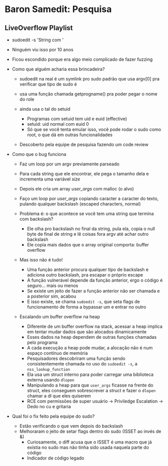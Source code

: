 # Baron Samedit: Pesquisa

## LiveOverflow Playlist

- sudoedit -s 'String com \'
- Ninguém viu isso por 10 anos
- Ficou escondido porque era algo meio complicado de fazer fuzzing

- Como que alguém acharia essa brincadeira?
  - sudoedit na real é um symlink pro sudo padrão que usa argv[0] pra verificar que tipo de sudo é
  - usa uma função chamada getprogname() pra poder pegar o nome do role 
  - ainda usa o tal do setuid
    - Programas com setuid tem uid e euid (effective)
    - setuid: uid normal com euid 0
    - Só que se você tenta emular isso, você pode rodar o sudo como root, o que dá em outras funcionalidades

  - Descoberto pela equipe de pesquisa fazendo um code review

- Como que o bug funciona
  - Faz um loop por um argv previamente parseado
  - Para cada string que ele encontrar, ele pega o tamanho dela e incrementa uma variável _size_
  - Depois ele cria um array _user_args_ com malloc (o alvo)
  - Faço um loop por _user_args_ copiando caracter a caracter do texto, pulando qualquer backslash (escaped characters, normal)

  - Problema é: o que acontece se você tem uma string que termina com backslash?
    - Ele olha pro backslash no final da string, pula ela, copia o null byte de final de string e lê coisas fora argv até achar outro backslash
    - Ele copia mais dados que o array original comporta: buffer overflow

  - Mas isso não é tudo!
    - Uma função anterior procura qualquer tipo de backslash e adiciona outro backslash, pra escapar o próprio escape
    - A função vulnerável depende da função anterior, ergo o código é seguro... mais ou menos
    - Se existe um jeito de fazer a função anterior não ser chamada e a posterior sim, acabou
    - E isso existe, se chama `sudoedit -s`, que seta flags de funcionamento de forma a bypassar um e entrar no outro

  - Escalando um buffer overflow na heap
    - Diferente de um buffer overflow na stack, acessar a heap implica em tentar mudar dados que são alocados dinamicamente
    - Esses dados na heap dependem de outras funções chamadas pelo programa
    - A cada execução a heap pode mudar, a alocação não é num espaço contínuo de memória
    - Pesquisadores descobriram uma função sendo consistentemente chamada no uso do `sudoedit -s`, a `nss_lookup_function`
    - Ela usa um struct interno para poder carregar uma biblioteca externa usando `dlopen`
    - Manipulando a heap para que `user_args` ficasse na frente do struct, eles conseguem sobrescrever a struct e fazer o `dlopen` chamar a dl que eles quiserem
    - RCE com permissões de super usuário -> Priviledge Escalation -> Dedo no cu e gritaria
  
- Qual foi o fix feito pela equipe do sudo?
  - Estão verificando o que vem depois do backslash
  - Melhoraram o jeito de setar flags dentro do sudo (ISSET ao invés de &)
    - Curiosamente, o diff acusa que o ISSET é uma macro que já existia no sudo mas não tinha sido usada naquela parte do código
    - Indicador de código legado
